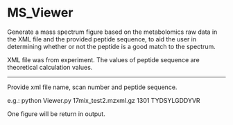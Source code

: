 # MS_Viewer

Generate a mass spectrum figure based on the metabolomics raw data in the XML file and the provided peptide sequence, to aid the user in determining whether or not the peptide is a good match to the spectrum.

XML file was from experiment. The values of peptide sequence are theoretical calculation values.

**********************************************************************************************

Provide xml file name, scan number and peptide sequence.


e.g.: python Viewer.py 17mix_test2.mzxml.gz 1301 TYDSYLGDDYVR


One figure will be return in output.

